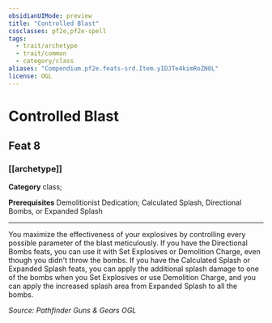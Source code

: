 ```yaml
---
obsidianUIMode: preview
title: "Controlled Blast"
cssclasses: pf2e,pf2e-spell
tags:
  - trait/archetype
  - trait/common
  - category/class
aliases: "Compendium.pf2e.feats-srd.Item.yIDJTe4kimRoZN0L"
license: OGL
---
```

# Controlled Blast
## Feat 8
### [[archetype]]

**Category** class; 



**Prerequisites** Demolitionist Dedication; Calculated Splash, Directional Bombs, or Expanded Splash
* * *
You maximize the effectiveness of your explosives by controlling every possible parameter of the blast meticulously. If you have the Directional Bombs feats, you can use it with Set Explosives or Demolition Charge, even though you didn't throw the bombs. If you have the Calculated Splash or Expanded Splash feats, you can apply the additional splash damage to one of the bombs when you Set Explosives or use Demolition Charge, and you can apply the increased splash area from Expanded Splash to all the bombs.

*Source: Pathfinder Guns & Gears*
*OGL*